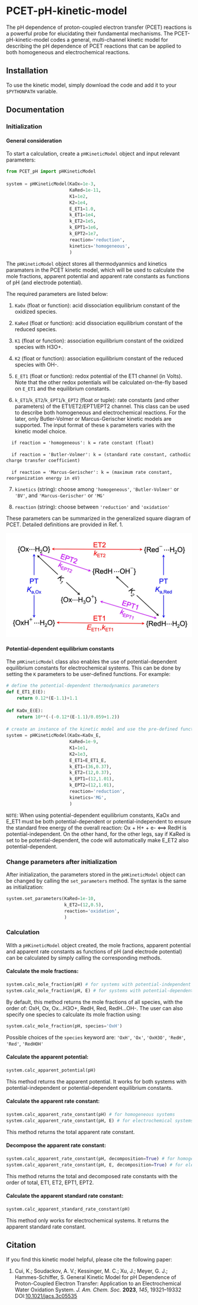 # PCET-pH-kinetic-model
The pH dependence of proton-coupled electron transfer (PCET) reactions is a powerful probe for elucidating their fundamental mechanisms. The PCET-pH-kinetic-model codes a general, multi-channel kinetic model for describing the pH dependence of PCET reactions that can be applied to both homogeneous and electrochemical reactions.  

## Installation 
To use the kinetic model, simply download the code and add it to your `$PYTHONPATH` variable.

## Documentation

### Initialization

#### General consideration
To start a calculation, create a `pHKineticModel` object and input relevant parameters: 
```python
from PCET_pH import pHKineticModel

system = pHKineticModel(KaOx=1e-3, 
                        KaRed=1e-11, 
                        K1=1e2, 
                        K2=1e4, 
                        E_ET1=1.0, 
                        k_ET1=1e4, 
                        k_ET2=1e5, 
                        k_EPT1=1e6, 
                        k_EPT2=1e7, 
                        reaction='reduction', 
                        kinetics='homogeneous',
                        )
```
The `pHKineticModel` object stores all thermodyanmics and kinetics paramaters in the PCET kinetic model, which will be used to calculate the mole fractions, apparent potential and apparent rate constants as functions of pH (and electrode potential). 

The required parameters are listed below:

1. `KaOx` (float or function): acid dissociation equilibrium constant of the oxidized species.

2. `KaRed` (float or function): acid dissociation equilibrium constant of the reduced species.

3. `K1` (float or function): association equilibrium constant of the oxidized species with H3O+.

4. `K2` (float or function): association equilibrium constant of the reduced species with OH-.

5. `E_ET1` (float or function): redox potential of the ET1 channel (in Volts). Note that the other redox potentials will be calculated on-the-fly based on `E_ET1` and the equilibrium constants. 
    
6. `k_ET1`/`k_ET2`/`k_EPT1`/`k_EPT2` (float or tuple): rate constants (and other parameters) of the ET1/ET2/EPT1/EPT2 channel. 
This class can be used to describe both homogeneous and electrochemical reactions. For the later, only Butler-Volmer or Marcus-Gerischer kinetic models are supported. The input format of these `k` parameters varies with the kinetic model choice. 
```
  if reaction = 'homogeneous': k = rate constant (float)

  if reaction = 'Butler-Volmer': k = (standard rate constant, cathodic charge transfer coefficient)

  if reaction = 'Marcus-Gerischer': k = (maximum rate constant, reorganization energy in eV)
```                                               
7. `kinetics` (string): choose among `'homogeneous'`, `'Butler-Volmer'` or `'BV'`, and `'Marcus-Gerischer'` or `'MG'`

8. `reaction` (string): choose between `'reduction'` and `'oxidation'`

These parameters can be summarized in the generalized square diagram of PCET. Detailed definitions are provided in Ref. 1. 
<div align="center">
  <img src="./PCET_diagram.jpg" alt="PCET" width="600">
</div>

#### Potential-dependent equilibrium constants
The `pHKineticModel` class also enables the use of potential-dependent equilibrium constants for electrochemical systems. This can be done by setting the `K` parameters to be user-defined functions. For example: 

```python
# define the potential-dependent thermodynamics parameters
def E_ET1_E(E):
    return 0.12*(E-1.1)+1.1

def KaOx_E(E):
    return 10**(-(-0.12*(E-1.1)/0.059+1.2))

# create an instance of the kinetic model and use the pre-defined functions as input parameters
system = pHKineticModel(KaOx=KaOx_E, 
                        KaRed=1e-9, 
                        K1=1e1, 
                        K2=1e3, 
                        E_ET1=E_ET1_E, 
                        k_ET1=(36,0.37), 
                        k_ET2=(12,0.37), 
                        k_EPT1=(12,1.01), 
                        k_EPT2=(12,1.01), 
                        reaction='reduction', 
                        kinetics='MG',
                        )
```

`NOTE`: When using potential-dependent equilibrium constants, KaOx and E_ET1 must be both potential-dependent or potential-independent to ensure the standard free energy of the overall reaction: Ox + H+ + e- <==> RedH is potential-independent. On the other hand, for the other legs, say if KaRed is set to be potential-dependent, the code will automatically make E_ET2 also potential-dependent. 

### Change parameters after initialization
After initialization, the parameters stored in the `pHKineticModel` object can be changed by calling the `set_parameters` method. The syntax is the same as initialization:  

```python
system.set_parameters(KaRed=1e-10,  
                      k_ET2=(12,0.5), 
                      reaction='oxidation', 
                      )
```

### Calculation
With a `pHKineticModel` object created, the mole fractions, apparent potential and apparent rate constants as functions of pH (and electrode potential) can be calculated by simply calling the corresponding methods. 

#### Calculate the mole fractions:
```python
system.calc_mole_fraction(pH) # for systems with potential-independent equilibrium constants
system.calc_mole_fraction(pH, E) # for systems with potential-dependent equilibrium constants
```
By default, this method returns the mole fractions of all species, with the order of: OxH, Ox, Ox...H3O+, RedH, Red, RedH...OH-. The user can also specify one species to calculate its mole fraction using:
```python
system.calc_mole_fraction(pH, species='OxH')
```
Possible choices of the `species` keyword are: `'OxH'`, `'Ox'`, `'OxH3O'`, `'RedH'`, `'Red'`, `'RedHOH'`

#### Calculate the apparent potential:
```python
system.calc_apparent_potential(pH)
```
This method returns the apparent potential. It works for both systems with potential-independent or potential-dependent equilibrium constants. 

#### Calculate the apparent rate constant:
```python
system.calc_apparent_rate_constant(pH) # for homogeneous systems
system.calc_apparent_rate_constant(pH, E) # for electrochemical systems
```
This method returns the total apparent rate constant.

#### Decompose the apparent rate constant:
```python
system.calc_apparent_rate_constant(pH, decomposition=True) # for homogeneous systems
system.calc_apparent_rate_constant(pH, E, decomposition=True) # for electrochemical systems
```
This method returns the total and decomposed rate constants with the order of total, ET1, ET2, EPT1, EPT2. 

#### Calculate the apparent standard rate constant:
```python
system.calc_apparent_standard_rate_constant(pH)
```
This method only works for electrochemical systems. It returns the apparent standard rate constant. 

## Citation
If you find this kinetic model helpful, please cite the following paper: 
1. Cui, K.; Soudackov, A. V.; Kessinger, M. C.; Xu, J.; Meyer, G. J.; Hammes-Schiffer, S. General Kinetic Model for pH Dependence of Proton-Coupled Electron Transfer: Application to an Electrochemical Water Oxidation System. *J. Am. Chem. Soc.* **2023**, *145*, 19321–19332 DOI:[10.1021/jacs.3c05535](https://doi.org/10.1021/jacs.3c05535)
